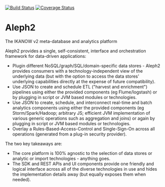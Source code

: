 [![Build Status](https://travis-ci.org/IKANOW/Aleph2.svg?branch=master)](https://travis-ci.org/IKANOW/Aleph2)  [![Coverage Status](https://coveralls.io/repos/IKANOW/Aleph2/badge.svg)](https://coveralls.io/r/IKANOW/Aleph2)

# Aleph2
The IKANOW v2 meta-database and analytics platform

Aleph2 provides a single, self-consistent, interface and orchestration framework for data-driven applications:
* Plugin different NoSQL/graph/SQL/domain-specific data stores - Aleph2 provides consumers with a technology-independent view of the underlying data (but with the option to access the data stores' underlying capabilities directly at the expense of future compatibility).
* Use JSON to create and schedule ETL ("harvest and enrichment") pipelines using either the provided components (eg Flume/logstash) or by plugging in script or JVM based modules or technologies.
* Use JSON to create, schedule, and interconnect real-time and batch analytics components using either the provided components (eg Storm/Spark/Hadoop; arbitrary JS; efficient JVM implementation of various generic operations such as aggregation and joins) or again by plugging in script or JVM based modules or technologies.
* Overlay a Rules-Based-Access-Control and Single-Sign-On across all operations (generated from a plug-in security provider).

The two key takeaways are:
* The core platform is 100% agnostic to the selection of data stores or analytic or import technologies - anything goes.
* The SDK and REST APIs and UI components provide one friendly and logical interface across all of the diverse technologies in use and hides the implementation details away (but equally exposes them when needed).

